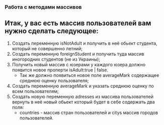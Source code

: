 ###	Работа с методами массивов
##   Итак, у вас есть массив пользователей вам нужно сделать следующее:

1.  Cоздать переменную  isNotAdult и получить в неё обьект студента, который не совершенно летний;
2.  Создать переменную foreignStudent  и получить туда массив иногородних студентов (не из Украины);
3.  Получить новый массив с юзерами у каждого юзера должно появится новое проперти isAdult:true | false. 
	*	Так же должно появиться новое поле averageMark содержащее среднюю оценку пользователя;
4.  Создать переменную averageMark и указать среднюю оценку по всем пользователям;
5.  Создать новую переменную adresses  из массива пользователей вернуть в неё новый обьект который
	будет в себе содержать два поля:
	*  countries - массив стран пользователей и  citys  массив городов пользователей.
